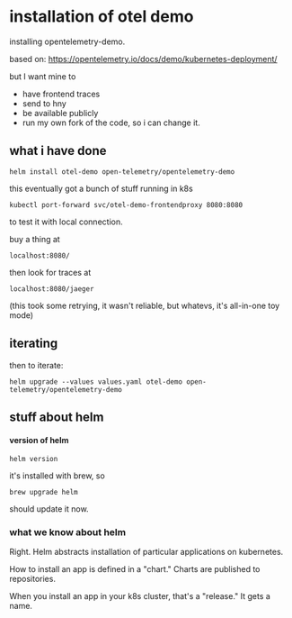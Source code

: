 # installation of otel demo

installing opentelemetry-demo.

based on: https://opentelemetry.io/docs/demo/kubernetes-deployment/

but I want mine to

- have frontend traces
- send to hny
- be available publicly
- run my own fork of the code, so i can change it.

## what i have done

`helm install otel-demo open-telemetry/opentelemetry-demo`

this eventually got a bunch of stuff running in k8s

`kubectl port-forward svc/otel-demo-frontendproxy 8080:8080`

to test it with local connection.

buy a thing at

`localhost:8080/`

then look for traces at

`localhost:8080/jaeger`

(this took some retrying, it wasn't reliable, but whatevs, it's all-in-one toy mode)

## iterating

then to iterate:

`helm upgrade --values values.yaml otel-demo open-telemetry/opentelemetry-demo`



## stuff about helm

#### version of helm

`helm version`

it's installed with brew, so

`brew upgrade helm`

should update it now.

### what we know about helm

Right. Helm abstracts installation of particular applications on kubernetes.

How to install an app is defined in a "chart." Charts are published to repositories.

When you install an app in your k8s cluster, that's a "release." It gets a name.
